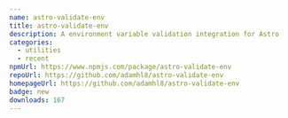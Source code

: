 ```yaml
---
name: astro-validate-env
title: astro-validate-env
description: A environment variable validation integration for Astro
categories:
  - utilities
  - recent
npmUrl: https://www.npmjs.com/package/astro-validate-env
repoUrl: https://github.com/adamhl8/astro-validate-env
homepageUrl: https://github.com/adamhl8/astro-validate-env
badge: new
downloads: 167
---
```

